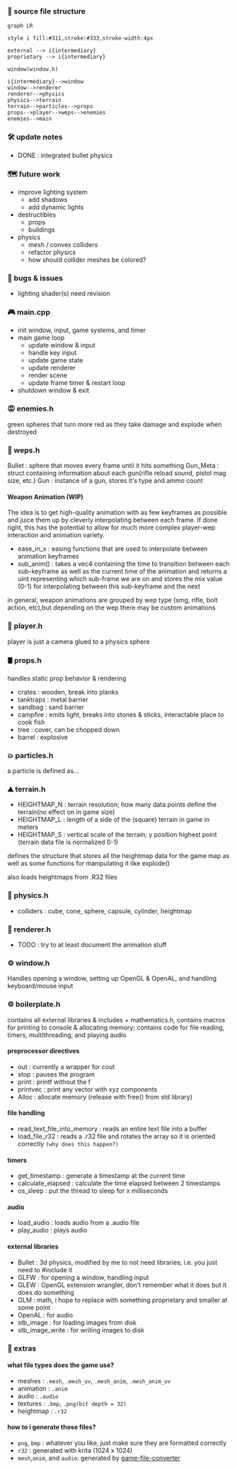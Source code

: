 ﻿### 🧱 source file structure

```mermaid
graph LR

style i fill:#311,stroke:#333,stroke-width:4px

external --> i{intermediary}
proprietary --> i{intermediary}

window(window.h)

i{intermediary}-->window
window-->renderer
renderer-->physics
physics-->terrain
terrain-->particles-->props
props-->player-->weps-->enemies
enemies-->main
```

### 🛠 update notes
+ DONE : integrated bullet physics

### 🗺 future work
+ improve lighting system
  + add shadows
  + add dynamic lights
+ destructibles
  + props
  + buildings
+ physics
  + mesh / convex colliders
  + refactor physics
  + how should collider meshes be colored?

### 🐞 bugs & issues
- lighting shader(s) need revision

### 🎮 main.cpp
- init window, input, game systems, and timer
- main game loop
  - update window & input
  - handle key input
  - update game state
  - update renderer
  - render scene
  - update frame timer & restart loop
- shutdown window & exit

### 😡 enemies.h
green spheres that turn more red as they take damage and explode when destroyed

### 🔫 weps.h

Bullet : sphere that moves every frame until it hits something
Gun_Meta : struct containing information about each gun(rifle reload sound, pistol mag size, etc.)
Gun : instance of a gun, stores it's type and ammo count

#### Weapon Animation (WIP)
The idea is to get high-quality animation with as few keyframes as possible and juice them up by
cleverly interpolating between each frame. If done right, this has the potential to allow for much
more complex player-wep interaction and animation variety.

- ease_in_x : easing functions that are used to interpolate between animation keyframes
- sub_anim() : takes a vec4 containing the time to transition between each sub-keyframe
as well as the current time of the animation and returns a uint representing which sub-frame
we are on and stores the mix value (0-1) for interpolating between this sub-keyframe and the next

in general, weapon animations are grouped by wep type (smg, rifle, bolt action, etc),but depending
on the wep there may be custom animations

### 🧙 player.h
player is just a camera glued to a physics sphere

### 🛢 props.h
handles static prop behavior & rendering

- crates : wooden, break into planks
- tanktraps : metal barrier
- sandbag : sand barrier
- campfire : emits light, breaks into stones & sticks, interactable place to cook fish
- tree : cover, can be chopped down
- barrel : explosive

### 💥 particles.h
a particle is defined as...

### ⛰ terrain.h

- HEIGHTMAP_N : terrain resolution; how many data points define the terrain(no effect on in game size)
- HEIGHTMAP_L : length of a side of the (square) terrain in game in meters
- HEIGHTMAP_S : vertical scale of the terrain; y position highest point (terrain data file is normalized 0-1)

defines the structure that stores all the heightmap data for the game map as well as some functions
for manipulating it like explode()

also loads heightmaps from .R32 files

### 🧲 physics.h
- colliders : cube, cone, sphere, capsule, cylinder, heightmap

### 🎨 renderer.h
+ TODO : try to at least document the animation stuff

### ⚙️ window.h
Handles opening a window, setting up OpenGL & OpenAL, and handling keyboard/mouse input

### ⚙️ boilerplate.h
contains all external libraries & includes + mathematics.h, contains macros for printing to
console & allocating memory; contains code for file reading, timers, multithreading, and playing audio

#### preprocessor directives
- out : currently a wrapper for cout
- stop : pauses the program
- print : printf without the f
- printvec : print any vector with xyz components
- Alloc : allocate memory (release with free() from std library)

#### file handling
- read_text_file_into_memory : reads an entire text file into a buffer
- load_file_r32 : reads a .r32 file and rotates the array so it is oriented correctly `(why does this happen?)`

#### timers
- get_timestamp : generate a timestamp at the current time
- calculate_elapsed : calculate the time elapsed between 2 timestamps
- os_sleep : put the thread to sleep for x milliseconds

#### audio
- load_audio : loads audio from a .audio file
- play_audio : plays audio

#### external libraries
- Bullet : 3d physics, modified by me to not need libraries; i.e. you just need to #include it
- GLFW : for opening a window, handling input
- GLEW : OpenGL extension wrangler, don't remember what it does but it does do something
- GLM : math, i hope to replace with something proprietary and smaller at some point
- OpenAL : for audio
- stb_image : for loading images from disk
- stb_image_write : for writing images to disk

### 🧰 extras

#### what file types does the game use?
- meshes : `.mesh`, `.mesh_uv`, `.mesh_anim`, `.mesh_anim_uv`
- animation : `.anim`
- audio : `.audio`
- textures : `.bmp`, `.png(bit depth = 32)`
- heightmap : `.r32`

#### how to i generate these files?
- `png`, `bmp` : whatever you like, just make sure they are formatted correctly
- `r32` : generated with krita (1024 x 1024)
- `mesh`,`anim`, and `audio`: generated by [game-file-converter](https://github.com/Moomed-Hamed/game-file-converter)
